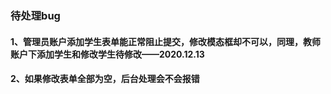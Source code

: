 ### 待处理bug

#### 1、管理员账户添加学生表单能正常阻止提交，修改模态框却不可以，同理，教师账户下添加学生和修改学生待修改——2020.12.13

#### 2、如果修改表单全部为空，后台处理会不会报错

